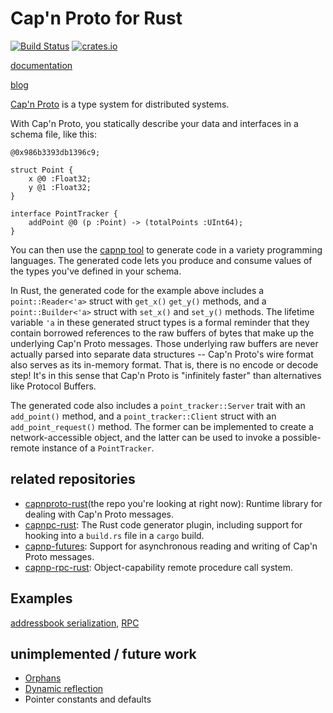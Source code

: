 # Cap'n Proto for Rust

[![Build Status](https://travis-ci.org/dwrensha/capnproto-rust.svg?branch=master)](https://travis-ci.org/dwrensha/capnproto-rust)
[![crates.io](http://meritbadge.herokuapp.com/capnp)](https://crates.io/crates/capnp)

[documentation](https://docs.capnproto-rust.org)

[blog](https://dwrensha.github.io/capnproto-rust)

[Cap'n Proto](https://capnproto.org) is a type system for distributed systems.

With Cap'n Proto, you statically describe your data and interfaces
in a schema file, like this:

```capnp
@0x986b3393db1396c9;

struct Point {
    x @0 :Float32;
    y @1 :Float32;
}

interface PointTracker {
    addPoint @0 (p :Point) -> (totalPoints :UInt64);
}
```

You can then use the [capnp tool](https://capnproto.org/capnp-tool.html#compiling-schemas)
to generate code in a variety programming languages.
The generated code lets you produce and consume values of the
types you've defined in your schema.

In Rust, the generated code for the example above includes
a `point::Reader<'a>` struct with `get_x()` `get_y()` methods,
and a `point::Builder<'a>` struct with `set_x()` and `set_y()` methods.
The lifetime variable `'a` in these generated struct types
is a formal reminder that they contain borrowed references to
the raw buffers of bytes that make up the underlying Cap'n Proto messages.
Those underlying raw buffers are never actually parsed into
separate data structures -- Cap'n Proto's wire format also serves as its in-memory format.
That is, there is no encode or decode step!
It's in this sense that Cap'n Proto is "infinitely faster" than alternatives like Protocol Buffers.

The generated code also includes
a `point_tracker::Server` trait with an `add_point()` method,
and a `point_tracker::Client` struct with an `add_point_request()` method.
The former can be implemented to create a network-accessible object,
and the latter can be used to invoke a possible-remote instance of a `PointTracker`.

## related repositories
- [capnproto-rust](https://github.com/dwrensha/capnproto-rust)(the repo you're looking at right now):
  Runtime library for dealing with Cap'n Proto messages.
- [capnpc-rust](https://github.com/dwrensha/capnpc-rust): The Rust code generator plugin, including
  support for hooking into a `build.rs` file in a `cargo` build.
- [capnp-futures](https://github.com/dwrensha/capnp-futures-rs): Support for asynchronous reading and writing
  of Cap'n Proto messages.
- [capnp-rpc-rust](https://github.com/dwrensha/capnp-rpc-rust): Object-capability remote procedure call
  system.

## Examples

[addressbook serialization](https://github.com/dwrensha/capnpc-rust/tree/master/example/addressbook),
[RPC](https://github.com/dwrensha/capnp-rpc-rust/tree/master/examples)

## unimplemented / future work

- [Orphans](https://capnproto.org/cxx.html#orphans)
- [Dynamic reflection](https://capnproto.org/cxx.html#dynamic-reflection)
- Pointer constants and defaults


